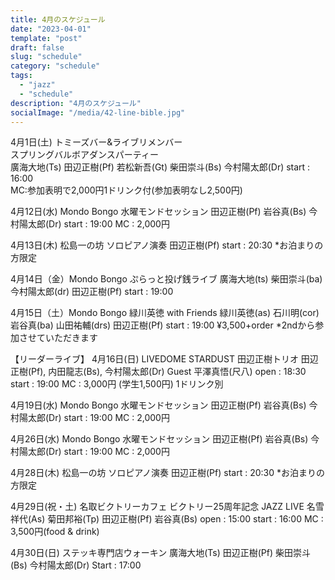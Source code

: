 ```yaml
---
title: 4月のスケジュール
date: "2023-04-01"
template: "post"
draft: false
slug: "schedule"
category: "schedule"
tags:
  - "jazz"
  - "schedule"
description: "4月のスケジュール"
socialImage: "/media/42-line-bible.jpg"
---
```


4月1日(土) トミーズバー&ライブリメンバー  
スプリングバルボアダンスパーティー  
廣海大地(Ts)  田辺正樹(Pf) 若松新吾(Gt)
柴田崇斗(Bs) 今村陽太郎(Dr)
start : 16:00  
MC:参加表明で2,000円1ドリンク付(参加表明なし2,500円)  

4月12日(水) Mondo Bongo
水曜モンドセッション
田辺正樹(Pf) 岩谷真(Bs) 今村陽太郎(Dr)
start : 19:00
MC : 2,000円

4月13日(木) 松島一の坊
ソロピアノ演奏
田辺正樹(Pf) 
start : 20:30
*お泊まりの方限定

4月14日（金）Mondo Bongo
ぷらっと投げ銭ライブ
廣海大地(ts) 柴田崇斗(ba) 
今村陽太郎(dr) 田辺正樹(Pf)
start : 19:00

4月15日（土）Mondo Bongo
緑川英徳 with Friends
緑川英徳(as) 石川明(cor) 岩谷真(ba) 
山田祐輔(drs) 田辺正樹(Pf)
start : 19:00
¥3,500+order
*2ndから参加させていただきます

【リーダーライブ】
4月16日(日) LIVEDOME STARDUST 
田辺正樹トリオ 
田辺正樹(Pf), 内田龍志(Bs), 今村陽太郎(Dr)
Guest 平澤真悟(尺八)
open : 18:30 start : 19:00
MC : 3,000円 (学生1,500円) 1ドリンク別

4月19日(水) Mondo Bongo
水曜モンドセッション
田辺正樹(Pf) 岩谷真(Bs) 今村陽太郎(Dr)
start : 19:00
MC : 2,000円

4月26日(水) Mondo Bongo
水曜モンドセッション
田辺正樹(Pf) 岩谷真(Bs) 今村陽太郎(Dr)
start : 19:00
MC : 2,000円

4月28日(木) 松島一の坊
ソロピアノ演奏
田辺正樹(Pf)
start : 20:30
*お泊まりの方限定

4月29日(祝・土) 名取ビクトリーカフェ
ビクトリー25周年記念 JAZZ LIVE
名雪祥代(As) 菊田邦裕(Tp) 田辺正樹(Pf)
岩谷真(Bs)
open : 15:00  start : 16:00
MC : 3,500円(food & drink)

4月30日(日) ステッキ専門店ウォーキン
廣海大地(Ts) 田辺正樹(Pf) 柴田崇斗(Bs) 
今村陽太郎(Dr)
Start : 17:00
